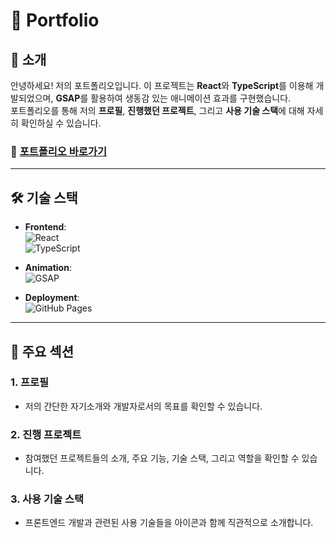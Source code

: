 # 🚀 Portfolio

## 📖 소개

안녕하세요! 저의 포트폴리오입니다. 이 프로젝트는 **React**와 **TypeScript**를 이용해 개발되었으며, **GSAP**를 활용하여 생동감 있는 애니메이션 효과를 구현했습니다.  
포트폴리오를 통해 저의 **프로필**, **진행했던 프로젝트**, 그리고 **사용 기술 스택**에 대해 자세히 확인하실 수 있습니다.

### 🔗 [포트폴리오 바로가기](https://yoonhwi.github.io/new-portfolio/)

---

## 🛠️ 기술 스택

- **Frontend**:  
  ![React](https://img.shields.io/badge/React-61DAFB?logo=react&logoColor=white)  
  ![TypeScript](https://img.shields.io/badge/TypeScript-3178C6?logo=typescript&logoColor=white)

- **Animation**:  
  ![GSAP](https://img.shields.io/badge/GSAP-88CE02?logo=greensock&logoColor=white)

- **Deployment**:  
  ![GitHub Pages](https://img.shields.io/badge/GitHub%20Pages-222222?logo=github&logoColor=white)

---

## 📂 주요 섹션

### 1. **프로필**

- 저의 간단한 자기소개와 개발자로서의 목표를 확인할 수 있습니다.

### 2. **진행 프로젝트**

- 참여했던 프로젝트들의 소개, 주요 기능, 기술 스택, 그리고 역할을 확인할 수 있습니다.

### 3. **사용 기술 스택**

- 프론트엔드 개발과 관련된 사용 기술들을 아이콘과 함께 직관적으로 소개합니다.
